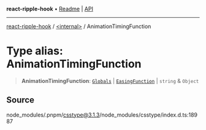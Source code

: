 **react-ripple-hook** • [Readme](../../README.md) \| [API](../../globals.md)

---

[react-ripple-hook](../../README.md) / [\<internal\>](../README.md) / AnimationTimingFunction

# Type alias: AnimationTimingFunction

> **AnimationTimingFunction**: [`Globals`](Globals.md) \| [`EasingFunction`](EasingFunction.md) \| `string` & `Object`

## Source

node_modules/.pnpm/csstype@3.1.3/node_modules/csstype/index.d.ts:18987
